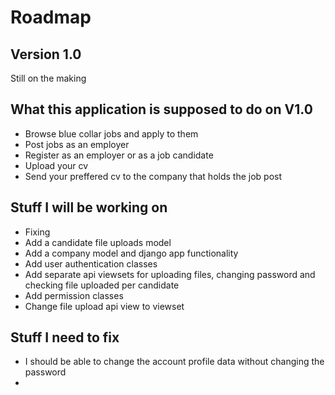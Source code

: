 # Roadmap

## Version 1.0

Still on the making

## What this application is supposed to do on V1.0

- Browse blue collar jobs and apply to them
- Post jobs as an employer
- Register as an employer or as a job candidate
- Upload your cv
- Send your preffered cv to the company that holds the job post

## Stuff I will be working on

- Fixing
- Add a candidate file uploads model
- Add a company model and django app functionality
- Add user authentication classes
- Add separate api viewsets for uploading files, changing password and checking file uploaded per candidate
- Add permission classes
- Change file upload api view to viewset

## Stuff I need to fix

- I should be able to change the account profile data without changing the password
- 
